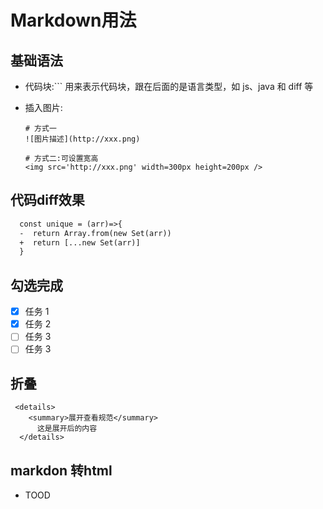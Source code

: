# Markdown用法
## 基础语法
  - 代码块:``` 用来表示代码块，跟在后面的是语言类型，如 js、java 和  diff 等
  + 插入图片: 
    ```
    # 方式一
    ![图片描述](http://xxx.png)

    # 方式二:可设置宽高
    <img src='http://xxx.png' width=300px height=200px />
    ```
## 代码diff效果
  ```diff
    const unique = (arr)=>{
    -  return Array.from(new Set(arr))
    +  return [...new Set(arr)]
    }
  ```
## 勾选完成
- [x] 任务 1
- [x] 任务 2
- [ ] 任务 3
- [ ] 任务 3
## 折叠
```
 <details>
    <summary>展开查看规范</summary>
      这是展开后的内容
  </details>
```
## markdon 转html
- TOOD